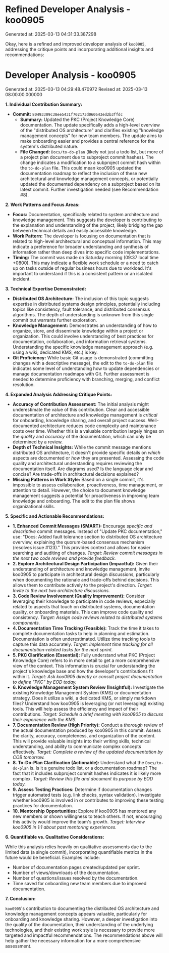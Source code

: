 # Refined Developer Analysis - koo0905
Generated at: 2025-03-13 04:31:33.387298

Okay, here is a refined and improved developer analysis of `koo0905`, addressing the critique points and incorporating additional insights and recommendations:

# Developer Analysis - koo0905
Generated at: 2025-03-13 04:29:48.470972
Revised at: 2025-03-13 08:00:00.000000

**1. Individual Contribution Summary:**

*   **Commit:** `80493309c38ee5431f702173d060643ed2b3ffdc`
    *   **Summary:** Updated the PKC (Project Knowledge Core) documentation. The update specifically adds a high-level overview of the "distributed OS architecture" and clarifies existing "knowledge management concepts" for new team members. The update aims to make onboarding easier and provides a central reference for the system's distributed nature.
    *   **File Changed:** `Docs/to-do-plan` (likely not just a todo list, but more of a project plan document due to subproject commit hashes). The change indicates a modification to a subproject commit hash within the `to-do-plan` file.  This could mean koo0905 updated the documentation roadmap to reflect the inclusion of these new architectural and knowledge management concepts, or potentially updated the documented dependency on a subproject based on its latest commit. Further investigation needed (see Recommendation #8).

**2. Work Patterns and Focus Areas:**

*   **Focus:** Documentation, specifically related to system architecture and knowledge management.  This suggests the developer is contributing to the explanation and understanding of the project, likely bridging the gap between technical details and easily accessible knowledge.
*   **Work Pattern:** The developer is focusing on documentation that is related to high-level architectural and conceptual information. This may indicate a preference for broader understanding and synthesis of information rather than deep dives into specific code implementations.
*   **Timing:** The commit was made on Saturday morning (09:37 local time +0800). This may indicate a flexible work schedule or a need to catch up on tasks outside of regular business hours due to workload. It's important to understand if this is a consistent pattern or an isolated incident.

**3. Technical Expertise Demonstrated:**

*   **Distributed OS Architecture:**  The inclusion of this topic suggests expertise in distributed systems design principles, potentially including topics like consistency, fault tolerance, and distributed consensus algorithms. The depth of understanding is unknown from this single commit but warrants further exploration.
*   **Knowledge Management:**  Demonstrates an understanding of how to organize, store, and disseminate knowledge within a project or organization. This could involve understanding of best practices for documentation, collaboration, and information retrieval systems. Understanding the specific knowledge management approach (e.g. using a wiki, dedicated KMS, etc.) is key.
*   **Git Proficiency:** While basic Git usage is demonstrated (committing changes with a descriptive message), the edit to the `to-do-plan` file indicates some level of understanding how to update dependencies or manage documentation roadmaps with Git. Further assessment is needed to determine proficiency with branching, merging, and conflict resolution.

**4. Expanded Analysis Addressing Critique Points:**

*   **Accuracy of Contribution Assessment:** The initial analysis might underestimate the value of this contribution. Clear and accessible documentation of architecture and knowledge management is *critical* for onboarding, knowledge sharing, and overall project success. Well-documented architecture reduces code complexity and maintenance costs over time.  Whether this is a valuable contribution largely hinges on the *quality* and *accuracy* of the documentation, which can only be determined by a review.
*   **Depth of Technical Insights:** While the commit message mentions distributed OS architecture, it doesn't provide specific details on *which* aspects are documented or *how* they are presented. Assessing the code quality and architectural understanding requires reviewing the documentation itself. Are diagrams used? Is the language clear and concise? Are trade-offs in architectural decisions explained?
*   **Missing Patterns in Work Style:** Based on a single commit, it's impossible to assess collaboration, proactiveness, time management, or attention to detail. However, the choice to document knowledge management suggests a potential for proactiveness in improving team knowledge and onboarding.  The edit to the plan file shows organizational skills.

**5. Specific and Actionable Recommendations:**

*   **1. Enhanced Commit Messages (SMART):** Encourage *specific and descriptive* commit messages.  Instead of "Update PKC documentation," use: "Docs: Added fault tolerance section to distributed OS architecture overview, explaining the quorum-based consensus mechanism (resolves issue #123)."  This provides context and allows for easier searching and auditing of changes.  *Target: Review commit messages in the next two code reviews and provide feedback.*
*   **2. Explore Architectural Design Participation (Impactful):** Given their understanding of architecture and knowledge management, invite koo0905 to participate in architectural design discussions, particularly when documenting the rationale and trade-offs behind decisions. This allows them to contribute actively to the project's direction. *Target: Invite to the next two architecture discussions.*
*   **3. Code Review Involvement (Quality Improvement):** Consider leveraging their knowledge to participate in code reviews, especially related to aspects that touch on distributed systems, documentation quality, or onboarding materials. This can improve code quality and consistency. *Target: Assign code reviews related to distributed systems components.*
*   **4. Documentation Time Tracking (Feasible):** Track the time it takes to complete documentation tasks to help in planning and estimation.  Documentation is often underestimated.  Utilize time tracking tools to capture this data accurately. *Target: Implement time tracking for all documentation-related tasks for the next sprint.*
*   **5. PKC Clarification (Essential):**  Fully understand what PKC (Project Knowledge Core) refers to in more detail to get a more comprehensive view of the context. This information is crucial for understanding the project's knowledge base and how the developer's contributions fit within it. *Target: Ask koo0905 directly or consult project documentation to define "PKC" by EOD today.*
*   **6. Knowledge Management System Review (Insightful):**  Investigate the existing Knowledge Management System (KMS) or documentation strategy. Does it utilize a wiki, a dedicated KMS, or simply markdown files? Understand how koo0905 is leveraging (or not leveraging) existing tools. This will help assess the efficiency and impact of their contributions. *Target: Schedule a brief meeting with koo0905 to discuss their experience with the KMS.*
*   **7. Documentation Review (High Priority):** Conduct a *thorough* review of the actual documentation produced by koo0905 in this commit.  Assess the clarity, accuracy, completeness, and organization of the content. This will provide valuable insights into their writing skills, technical understanding, and ability to communicate complex concepts effectively. *Target: Complete a review of the updated documentation by COB tomorrow.*
*   **8. To-Do-Plan Clarification (Actionable):** Understand what the `Docs/to-do-plan` is. Is it a genuine todo list, or a documentation roadmap?  The fact that it includes subproject commit hashes indicates it is likely more complex. *Target: Review this file and document its purpose by EOD today.*
*   **9. Assess Testing Practices:** Determine if documentation changes trigger automated tests (e.g. link checks, syntax validation). Investigate whether koo0905 is involved in or contributes to improving these testing practices for documentation.
* **10. Mentorship Opportunities:** Explore if koo0905 has mentored any new members or shown willingness to teach others. If not, encouraging this activity would improve the team's growth. *Target: Interview koo0905 in 1:1 about past mentoring experiences.*

**6. Quantifiable vs. Qualitative Considerations:**

While this analysis relies heavily on qualitative assessments due to the limited data (a single commit), incorporating quantifiable metrics in the future would be beneficial. Examples include:

*   Number of documentation pages created/updated per sprint.
*   Number of views/downloads of the documentation.
*   Number of questions/issues resolved by the documentation.
*   Time saved for onboarding new team members due to improved documentation.

**7. Conclusion:**

`koo0905`'s contribution to documenting the distributed OS architecture and knowledge management concepts appears valuable, particularly for onboarding and knowledge sharing. However, a deeper investigation into the quality of the documentation, their understanding of the underlying technologies, and their existing work style is necessary to provide more targeted and impactful recommendations. The recommendations above will help gather the necessary information for a more comprehensive assessment.
